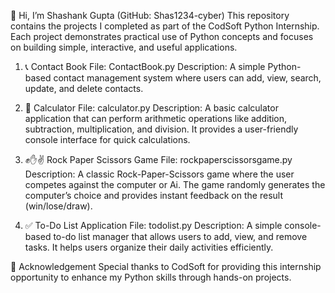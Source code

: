 👋 Hi, I’m Shashank Gupta (GitHub: Shas1234-cyber)
This repository contains the projects I completed as part of the CodSoft Python Internship. Each project demonstrates practical use of Python concepts and focuses on building simple, interactive, and useful applications.
1. 📞 Contact Book
File: ContactBook.py
Description:
A simple Python-based contact management system where users can add, view, search, update, and delete contacts. 

2. 🧮 Calculator
File: calculator.py
Description:
A basic calculator application that can perform arithmetic operations like addition, subtraction, multiplication, and division. It provides a user-friendly console interface for quick calculations.

3. ✊✋✌️ Rock Paper Scissors Game
File: rockpaperscissorsgame.py
Description:
A classic Rock-Paper-Scissors game where the user competes against the computer or Ai. The game randomly generates the computer’s choice and provides instant feedback on the result (win/lose/draw).

4. ✅ To-Do List Application
File: todolist.py
Description:
A simple console-based to-do list manager that allows users to add, view, and remove tasks. It helps users organize their daily activities efficiently.

🙏 Acknowledgement
Special thanks to CodSoft for providing this internship opportunity to enhance my Python skills through hands-on projects.
